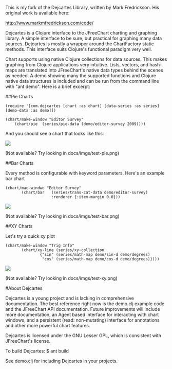 This is my fork of the Dejcartes Library, written by Mark Fredrickson.  His original work is available here:

http://www.markmfredrickson.com/code/

Dejcartes is a Clojure interface to the JFreeChart charting and graphing 
library. A simple interface to be sure, but practical for graphing many data 
sources. Dejcartes is mostly a wrapper around the ChartFactory static methods. 
This interface suits Clojure's functional paradigm very well.

Chart supports using native Clojure collections for data sources. This makes 
graphing from Clojure applications very intuitive. Lists, vectors, and 
hash-maps are translated into JFreeChart's native data types behind the scenes 
as needed. A demo showing many the supported functions and Clojure native data 
structures is included and can be run from the command line with "ant demo". Here 
is a brief excerpt:

##Pie Charts

    (require '[com.dejcartes [chart :as chart] [data-series :as series] [demo-data :as demo]])
            
	(chart/make-window "Editor Survey" 
		(chart/pie 	(series/pie-data (demo/editor-survey 2009))))

And you should see a chart that looks like this: 

<img src="http://cloud.github.com/downloads/francoisdevlin/dejcartes/test-pie.png">

(Not available?  Try looking in docs/imgs/test-pie.png)

##Bar Charts

Every method is configurable with keyword parameters.  Here's an example bar chart

	(chart/mae-windwo "Editor Survey" 
		   (chart/bar 	(series/trans-cat-data demo/editor-survey)
		 				:renderer {:item-margin 0.0}))

<img src="http://cloud.github.com/downloads/francoisdevlin/dejcartes/test-bar.png">

(Not available?  Try looking in docs/imgs/test-bar.png)

##XY Charts

Let's try a quick xy plot

	(chart/make-window "Trig Info"
		   (chart/xy-line (series/xy-collection 
				   {"sin" (series/math-map demo/sin-d demo/degrees)
				    "cos" (series/math-map demo/cos-d demo/degrees)})))

<img src="http://cloud.github.com/downloads/francoisdevlin/dejcartes/test-xy.png">

(Not available?  Try looking in docs/imgs/test-xy.png)

#About Dejcartes

Dejcartes is a young project and is lacking in comprehensive documentation. The 
best reference right now is the demo.clj example code and the JFreeChart API 
documentation. Future improvements will include more documentation, an Agent 
based interface for interacting with chart windows, and a persistent (read: 
non-mutating) interface for annotations and other more powerful chart features.

Dejcartes is licensed under the GNU Lesser GPL, which is consistent with 
JFreeChart's license.

To build Dejcartes:
    $ ant build

See demo.clj for including Dejcartes in your projects.
